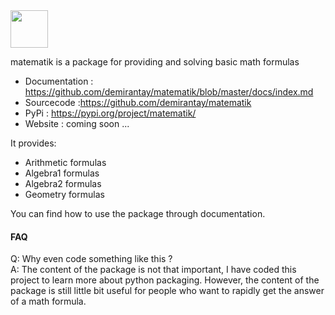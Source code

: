 <img src="./branding/logo.png" height="60px">

matematik is a package for providing and solving basic math formulas

- Documentation : https://github.com/demirantay/matematik/blob/master/docs/index.md
- Sourcecode :https://github.com/demirantay/matematik
- PyPi : https://pypi.org/project/matematik/
- Website : coming soon ...

It provides:

- Arithmetic formulas
- Algebra1 formulas
- Algebra2 formulas
- Geometry formulas

You can find how to use the package through documentation.

#### FAQ

Q: Why even code something like this ?
<br>
A: The content of the package is not that important, I have coded this project to learn
   more about python packaging. However, the content of the package is still
   little bit useful for people who want to rapidly get the answer of a math formula.
